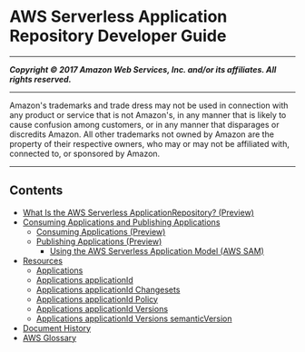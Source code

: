 # AWS Serverless Application Repository Developer Guide

-----
*****Copyright &copy; 2017 Amazon Web Services, Inc. and/or its affiliates. All rights reserved.*****

-----
Amazon's trademarks and trade dress may not be used in 
     connection with any product or service that is not Amazon's, 
     in any manner that is likely to cause confusion among customers, 
     or in any manner that disparages or discredits Amazon. All other 
     trademarks not owned by Amazon are the property of their respective
     owners, who may or may not be affiliated with, connected to, or 
     sponsored by Amazon.

-----
## Contents
+ [What Is the AWS Serverless ApplicationRepository? (Preview)](what-is-serverlessrepo.md)
+ [Consuming Applications and Publishing Applications](serverless-app-repository.md)
   + [Consuming Applications (Preview)](serverless-app-consuming-applications.md)
   + [Publishing Applications (Preview)](serverless-app-publishing-applications.md)
      + [Using the AWS Serverless Application Model (AWS SAM)](using-aws-sam.md)
+ [Resources](resources.md)
   + [Applications](applications.md)
   + [Applications applicationId](applications-applicationid.md)
   + [Applications applicationId Changesets](applications-applicationid-changesets.md)
   + [Applications applicationId Policy](applications-applicationid-policy.md)
   + [Applications applicationId Versions](applications-applicationid-versions.md)
   + [Applications applicationId Versions semanticVersion](applications-applicationid-versions-semanticversion.md)
+ [Document History](doc-history.md)
+ [AWS Glossary](glossary.md)